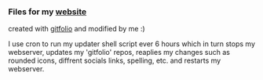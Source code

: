 ### Files for my [website](www.hashm.tech) 

created with [gitfolio](https://github.com/imfunniee/gitfolio) and modified by me :)

I use cron to run my updater shell script ever 6 hours which in turn stops my webserver, updates my 'gitfolio' repos, reaplies my changes such as rounded icons, diffrent socials links, spelling, etc. and restarts my webserver.